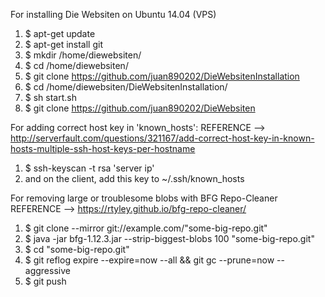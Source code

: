 For installing Die Websiten on Ubuntu 14.04 (VPS)

1. $ apt-get update
2. $ apt-get install git
3. $ mkdir /home/diewebsiten/
4. $ cd /home/diewebsiten/
5. $ git clone https://github.com/juan890202/DieWebsitenInstallation
6. $ cd /home/diewebsiten/DieWebsitenInstallation/
7. $ sh start.sh
8. $ git clone https://github.com/juan890202/DieWebsiten



For adding correct host key in 'known_hosts':
REFERENCE --> http://serverfault.com/questions/321167/add-correct-host-key-in-known-hosts-multiple-ssh-host-keys-per-hostname

1. $ ssh-keyscan -t rsa 'server ip'
2. and on the client, add this key to ~/.ssh/known_hosts



For removing large or troublesome blobs with BFG Repo-Cleaner
REFERENCE --> https://rtyley.github.io/bfg-repo-cleaner/

1. $ git clone --mirror git://example.com/"some-big-repo.git"
2. $ java -jar bfg-1.12.3.jar --strip-biggest-blobs 100 "some-big-repo.git"
3. $ cd "some-big-repo.git"
4. $ git reflog expire --expire=now --all && git gc --prune=now --aggressive
5. $ git push